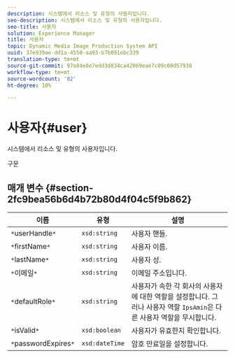 ```yaml
---
description: 시스템에서 리소스 및 유형의 사용자입니다.
seo-description: 시스템에서 리소스 및 유형의 사용자입니다.
seo-title: 사용자
solution: Experience Manager
title: 사용자
topic: Dynamic Media Image Production System API
uuid: 37e939ae-dd1a-4550-aa93-b7b091ebc339
translation-type: tm+mt
source-git-commit: 97a84e8e7edd3d834ca42069eae7c09c00d57938
workflow-type: tm+mt
source-wordcount: '82'
ht-degree: 10%

---
```



# 사용자{#user}

시스템에서 리소스 및 유형의 사용자입니다.

구문

## 매개 변수 {#section-2fc9bea56b6d4b72b80d4f04c5f9b862}

| 이름 | 유형 | 설명 |
|---|---|---|
| `*`userHandle`*` | `xsd:string` | 사용자 핸들. |
| `*`firstName`*` | `xsd:string` | 사용자 이름. |
| `*`lastName`*` | `xsd:string` | 사용자 성. |
| `*`이메일`*` | `xsd:string` | 이메일 주소입니다. |
| `*`defaultRole`*` | `xsd:string` | 사용자가 속한 각 회사의 사용자에 대한 역할을 설정합니다. 그러나 사용자 역할 `IpsAmin`은 다른 사용자 역할을 무시합니다. |
| `*`isValid`*` | `xsd:boolean` | 사용자가 유효한지 확인합니다. |
| `*`passwordExpires`*` | `xsd:dateTime` | 암호 만료일을 설정합니다. |

